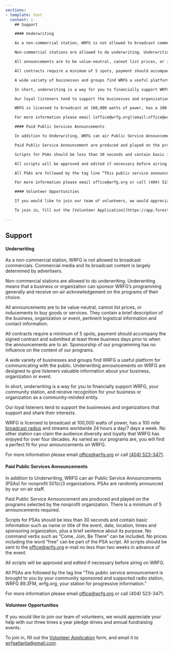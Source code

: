 ```yaml
---
sections:
- template: text
  content: |-
    ## Support

    #### Underwriting

    As a non-commercial station, WRFG is not allowed to broadcast commercials. Commercial media and its broadcast content is largely determined by advertisers.

    Non-commercial stations are allowed to do underwriting. Underwriting means that a business or organization can sponsor WRFG’s programming generally and receive on-air acknowledgement on the programs of their choice.

    All announcements are to be value-neutral, cannot list prices, or inducements to buy goods or services. They contain a brief description of the business, organization or event, pertinent logistical information and contact information.

    All contracts require a minimum of 5 spots, payment should accompany the signed contract and submitted at least three business days prior to when the announcements are to air. Sponsorship of our programming has no influence on the content of our programs.

    A wide variety of businesses and groups find WRFG a useful platform for communicating with the public. Underwriting announcements on WRFG are designed to give listeners valuable information about your business, organization or event.

    In short, underwriting is a way for you to financially support WRFG, your community station, and receive recognition for your business or organization as a community-minded entity.

    Our loyal listeners tend to support the businesses and organizations that support and share their interests.

    WRFG is licensed to broadcast at 100,000 watts of power, has a 100 mile [broadcast radius](/uploads/coverage-map.gif) and streams worldwide 24 hours a day/7 days a week. No other station can claim the audience diversity and loyalty that WRFG has enjoyed for over four decades. As varied as our programs are, you will find a perfect fit for your announcements on WRFG.

    For more information please email [office@wrfg.org](email:office@wrfg.org) or call [(404) 523-3471](tel:4045233471).

    #### Paid Public Services Announcements

    In addition to Underwriting, WRFG can air Public Service Announcements (PSAs) for nonprofit 501(c)3 organizations. PSAs are randomly announced by our on-air staff.

    Paid Public Service Announcement are produced and played on the programs selected by the nonprofit organization. There is a minimum of 5 announcements required.

    Scripts for PSAs should be less than 30 seconds and contain basic information such as name or title of the event, date, location, times and sponsoring organization, plus a brief sentence about its purpose. No command verbs such as “Come, Join, Be There” can be included. No prices including the word “free” can be part of the PSA script. All scripts should be sent to the office@wrfg.org e-mail no less than two weeks in advance of the event.

    All scripts will be approved and edited if necessary before airing on WRFG.

    All PSAs are followed by the tag line “This public service announcement is brought to you by your community sponsored and supported radio station, WRFG 89.3FM, wrfg.org, your station for progressive information.”

    For more information please email office@wrfg.org or call (404) 523-3471.

    #### Volunteer Opportunities

    If you would like to join our team of volunteers, we would appreciate your help with our three times a year pledge drives and annual fundraising events.

    To join in, fill out the [Volunteer Application](https://app.forestry.io/sites/miwn7qefub-aba/body-media//uploads/volunteer-application.pdf) form, and email it to [wrfgatlanta@gmail.com]().

---
```

## Support

#### Underwriting

As a non-commercial station, WRFG is not allowed to broadcast commercials. Commercial media and its broadcast content is largely determined by advertisers.

Non-commercial stations are allowed to do underwriting. Underwriting means that a business or organization can sponsor WRFG’s programming generally and receive on-air acknowledgement on the programs of their choice.

All announcements are to be value-neutral, cannot list prices, or inducements to buy goods or services. They contain a brief description of the business, organization or event, pertinent logistical information and contact information.

All contracts require a minimum of 5 spots, payment should accompany the signed contract and submitted at least three business days prior to when the announcements are to air. Sponsorship of our programming has no influence on the content of our programs.

A wide variety of businesses and groups find WRFG a useful platform for communicating with the public. Underwriting announcements on WRFG are designed to give listeners valuable information about your business, organization or event.

In short, underwriting is a way for you to financially support WRFG, your community station, and receive recognition for your business or organization as a community-minded entity.

Our loyal listeners tend to support the businesses and organizations that support and share their interests.

WRFG is licensed to broadcast at 100,000 watts of power, has a 100 mile [broadcast radius](/uploads/coverage-map.gif) and streams worldwide 24 hours a day/7 days a week. No other station can claim the audience diversity and loyalty that WRFG has enjoyed for over four decades. As varied as our programs are, you will find a perfect fit for your announcements on WRFG. 

For more information please email [office@wrfg.org](email:office@wrfg.org) or call [(404) 523-3471](tel:4045233471).

#### Paid Public Services Announcements

In addition to Underwriting, WRFG can air Public Service Announcements (PSAs) for nonprofit 501(c)3 organizations. PSAs are randomly announced by our on-air staff.

Paid Public Service Announcement are produced and played on the programs selected by the nonprofit organization. There is a minimum of 5 announcements required.

Scripts for PSAs should be less than 30 seconds and contain basic information such as name or title of the event, date, location, times and sponsoring organization, plus a brief sentence about its purpose. No command verbs such as “Come, Join, Be There” can be included. No prices including the word “free” can be part of the PSA script. All scripts should be sent to the office@wrfg.org e-mail no less than two weeks in advance of the event. 

All scripts will be approved and edited if necessary before airing on WRFG. 

All PSAs are followed by the tag line “This public service announcement is brought to you by your community sponsored and supported radio station, WRFG 89.3FM, wrfg.org, your station for progressive information.”

 For more information please email office@wrfg.org or call (404) 523-3471.

#### Volunteer Opportunities

If you would like to join our team of volunteers, we would appreciate your help with our three times a year pledge drives and annual fundraising events.

To join in, fill out the [Volunteer Application](https://app.forestry.io/sites/miwn7qefub-aba/body-media//uploads/volunteer-application.pdf) form, and email it to [wrfgatlanta@gmail.com]().